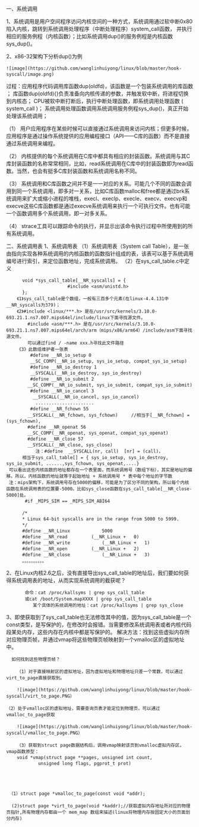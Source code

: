一、系统调用

1、系统调用是用户空间程序访问内核空间的一种方式，系统调用通过软中断0x80陷入内核，跳转到系统调用处理程序（中断处理程序）system_call函数，
     并执行相应的服务例程（内核函数）；比如系统调用dup()的服务例程是内核函数sys_dup()。

2、x86-32架构下分析dup()为例

	![image](https://github.com/wanglinhuiyong/linux/blob/master/hook-syscall/image.png)

过程：应用程序代码调用库函数dup(oldfd)，该函数是一个包装系统调用的库函数 ；
     库函数dup(oldfd){}负责准备向内核传递的参数，并触发软中断，将进程切换到内核态；
     CPU被软中断打断后，执行中断处理函数，即系统调用处理函数 ( system_call )；
     系统调用处理函数调用系统调用服务例程sys_dup()，真正开始处理该系统调用；

（1）	用户应用程序在某些时候可以直接通过系统调用来访问内核；但更多时候， 应用程序是通过操作系统提供的应用编程接口（API——C库的函数）而不是直接通过系统调用来编程。

（2）	内核提供的每个系统调用在C库中都具有相应的封装函数。系统调用与其C库封装函数的名称常常相同，比如，read系统调用在C库中的封装函数即为read函数。当然，也会有挺多C库封装函数和系统调用名称不同。

（3）	系统调用和C库函数之间并不是一一对应的关系。可能几个不同的函数会调用到同一个系统调用，即多对一关系，比如C库函数malloc和free都是通过brk系统调用来扩大或缩小进程的堆栈，execl、execlp、execle、execv、execvp和execve这些C库函数都是通过execve系统调用来执行一个可执行文件。也有可能一个函数调用多个系统调用，即一对多关系。

（4）	strace工具可以跟踪命令的执行，并显示出该命令执行过程中所使用到的所有系统调用。

二、系统调用表
    1、系统调用表
      （1）系统调用表（System call Table），是一张由指向实现各种系统调用的内核函数的函数指针组成的表，该表可以基于系统调用编号进行索引，来定位函数地址，完成系统调用。
      （2）在sys_call_table.c中定义
             
          void *sys_call_table[__NR_syscalls] = {
	                       #include <asm/unistd.h>
          };
        《1》sys_call_table是个数组，一般有三百多个元素(在linux-4.4.131中__NR_syscalls为379)；
        《2》#include <linux/***.h> 是在/usr/src/kernels/3.10.0-693.21.1.ns7.007.mips64el/include/linux下面寻找源文件。
            #include <asm/***.h> 是在/usr/src/kernels/3.10.0-693.21.1.ns7.007.mips64el/arch/arm（mips/x86/arm64）/include/asm下面寻找源文件。
            可以通过find / -name xxx.h寻找此文件路径
        《3》此数组维护者一张表
             #define __NR_io_setup 0
             __SC_COMP(__NR_io_setup, sys_io_setup, compat_sys_io_setup)
             #define __NR_io_destroy 1
             __SYSCALL(__NR_io_destroy, sys_io_destroy)
             #define __NR_io_submit 2
            __SC_COMP(__NR_io_submit, sys_io_submit, compat_sys_io_submit)
             #define __NR_io_cancel 3
              __SYSCALL(__NR_io_cancel, sys_io_cancel)
               ......................
             #define __NR_fchown 55
	        __SYSCALL(__NR_fchown, sys_fchown)     //相当于[__NR_fchown] = (sys_fchown),
	        #define __NR_openat 56
	        __SC_COMP(__NR_openat, sys_openat, compat_sys_openat)
	        #define __NR_close 57
	        __SYSCALL(__NR_close, sys_close)
               注：#define  __SYSCALL(nr, call)  [nr] = (call)，
          相当于sys_call_table[] = { sys_io_setup, sys_io_destroy, sys_io_submit, ......,sys_fchown, sys_openat,....}
     可以看出这些内核函数的地址都存在一个表里面，而系统调用号（数组下标），其实是地址的偏移。所以，内核函数的地址就等于起始地址 + 系统调用号 * 表中每个地址的字节数
     注：mips架构下，系统调用号存在5000的偏移，可能是为了区分不同的架构，所以每个内核函数在系统调用表的位置要-5000。比如sys_close函数在sys_call_table[__NR_close-5000]处。
           #if _MIPS_SIM == _MIPS_SIM_ABI64

          /*
          * Linux 64-bit syscalls are in the range from 5000 to 5999.
          */
          #define __NR_Linux			5000
          #define __NR_read			(__NR_Linux +	0)
          #define __NR_write			(__NR_Linux +	1)
          #define __NR_open			(__NR_Linux +	2)
          #define __NR_close			(__NR_Linux +	3)
          。。。。。。。。。。
          
          
   2、在Linux内核2.6之后，没有直接导出sys_call_table的地址后，我们要如何获得系统调用表的地址，从而实现系统调用的截获呢？
   
           命令：cat /proc/kallsyms | grep sys_call_table
           或cat /boot/System.mapXXXX | grep sys_call_table
              某个具体的系统调用的地址：cat /proc/kallsyms | grep sys_close
	      
	      
   3、即使获取到了sys_call_table也无法修改其中的值，因为sys_call_table是一个const类型，是写保护的，在修改时会报错。当需要修改系统调用表或者内核代码段某处内存，这些内存在内核中都是写保护的。
      解决方法：找到这些虚拟内存所对应物理页帧，并通过vmap将这些物理页帧映射到一个vmalloc区的虚拟地址中。
      
      如何找到这些物理页帧？
      
        （1）对于直接映射区的虚拟地址，因为虚拟地址和物理地址只差一个常数，可以通过virt_to_page直接获取到。
	
		![image](https://github.com/wanglinhuiyong/linux/blob/master/hook-syscall/virt_to_page.PNG）
	 
	（2）处于vmalloc区的虚拟地址，需要查询页表才能定位到物理页，可以通过vmalloc_to_page获取
	
		![image](https://github.com/wanglinhuiyong/linux/blob/master/hook-syscall/vmalloc_to_page.PNG）

        （3）获取到struct page数据结构后，调用vmap映射该页到vmalloc虚拟内存区，vmap函数原型：
		void *vmap(struct page **pages, unsigned int count,
				unsigned long flags, pgprot_t prot)



   
     （1）struct page *vmalloc_to_page(const void *addr);
   
      (2)struct page *virt_to_page(void *kaddr);//获取虚拟内存地址所对应的物理页指针,所有物理内存都由一个 mem_map 数组来描述(linux将物理内存按固定大小的页面划分内存)
      



